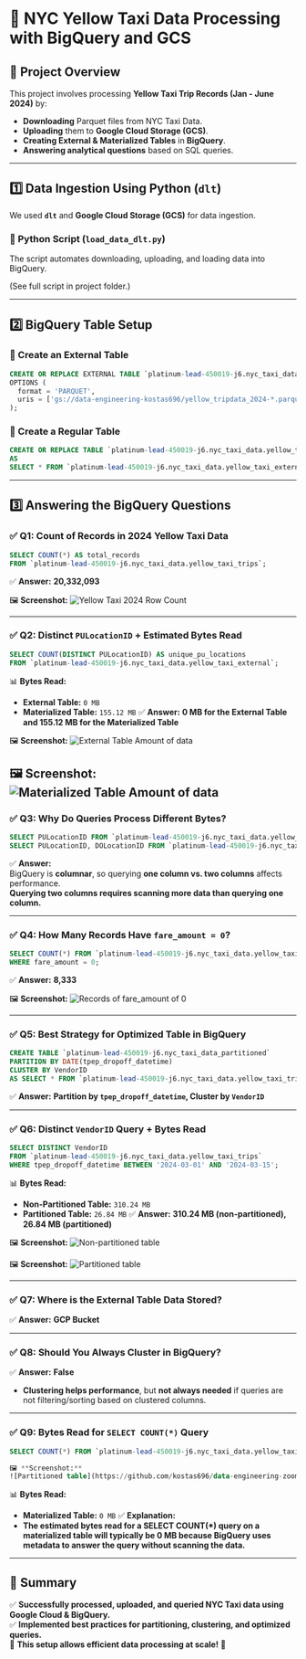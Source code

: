 # 📌 NYC Yellow Taxi Data Processing with BigQuery and GCS

## 🚀 Project Overview
This project involves processing **Yellow Taxi Trip Records (Jan - June 2024)** by:
- **Downloading** Parquet files from NYC Taxi Data.
- **Uploading** them to **Google Cloud Storage (GCS)**.
- **Creating External & Materialized Tables** in **BigQuery**.
- **Answering analytical questions** based on SQL queries.

---

## 1️⃣ Data Ingestion Using Python (`dlt`)
We used **`dlt`** and **Google Cloud Storage (GCS)** for data ingestion.

### 📜 Python Script (`load_data_dlt.py`)
The script automates downloading, uploading, and loading data into BigQuery.

(See full script in project folder.)

---

## 2️⃣ BigQuery Table Setup

### 🔹 Create an External Table
```sql
CREATE OR REPLACE EXTERNAL TABLE `platinum-lead-450019-j6.nyc_taxi_data.yellow_taxi_external`
OPTIONS ( 
  format = 'PARQUET',
  uris = ['gs://data-engineering-kostas696/yellow_tripdata_2024-*.parquet']
);
```

### 🔹 Create a Regular Table
```sql
CREATE OR REPLACE TABLE `platinum-lead-450019-j6.nyc_taxi_data.yellow_taxi_trips`
AS
SELECT * FROM `platinum-lead-450019-j6.nyc_taxi_data.yellow_taxi_external`;
```

---

## 3️⃣ Answering the BigQuery Questions

### ✅ Q1: Count of Records in 2024 Yellow Taxi Data
```sql
SELECT COUNT(*) AS total_records
FROM `platinum-lead-450019-j6.nyc_taxi_data.yellow_taxi_trips`;
```
✅ **Answer:** **20,332,093**

🖼 **Screenshot:**
![Yellow Taxi 2024 Row Count](https://github.com/kostas696/data-engineering-zoomcamp/blob/main/homework_3/screenshots/question_1.JPG)

---

### ✅ Q2: Distinct `PULocationID` + Estimated Bytes Read
```sql
SELECT COUNT(DISTINCT PULocationID) AS unique_pu_locations
FROM `platinum-lead-450019-j6.nyc_taxi_data.yellow_taxi_external`;
```
📊 **Bytes Read:**
- **External Table:** `0 MB`
- **Materialized Table:** `155.12 MB`
✅ **Answer:** **0 MB for the External Table and 155.12 MB for the Materialized Table**

🖼 **Screenshot:**
![External Table Amount of data](https://github.com/kostas696/data-engineering-zoomcamp/blob/main/homework_3/screenshots/question_21.JPG)

🖼 **Screenshot:**
![Materialized Table Amount of data](https://github.com/kostas696/data-engineering-zoomcamp/blob/main/homework_3/screenshots/question_22.JPG)
---

### ✅ Q3: Why Do Queries Process Different Bytes?
```sql
SELECT PULocationID FROM `platinum-lead-450019-j6.nyc_taxi_data.yellow_taxi_trips`;
SELECT PULocationID, DOLocationID FROM `platinum-lead-450019-j6.nyc_taxi_data.yellow_taxi_trips`;
```
✅ **Answer:**  
BigQuery is **columnar**, so querying **one column vs. two columns** affects performance.  
**Querying two columns requires scanning more data than querying one column.**

---

### ✅ Q4: How Many Records Have `fare_amount = 0`?
```sql
SELECT COUNT(*) FROM `platinum-lead-450019-j6.nyc_taxi_data.yellow_taxi_trips`
WHERE fare_amount = 0;
```
✅ **Answer:** **8,333**

🖼 **Screenshot:**
![Records of fare_amount of 0](https://github.com/kostas696/data-engineering-zoomcamp/blob/main/homework_3/screenshots/question_4.JPG)

---

### ✅ Q5: Best Strategy for Optimized Table in BigQuery
```sql
CREATE TABLE `platinum-lead-450019-j6.nyc_taxi_data_partitioned`
PARTITION BY DATE(tpep_dropoff_datetime)
CLUSTER BY VendorID
AS SELECT * FROM `platinum-lead-450019-j6.nyc_taxi_data.yellow_taxi_trips`;
```
✅ **Answer:** **Partition by `tpep_dropoff_datetime`, Cluster by `VendorID`**

---

### ✅ Q6: Distinct `VendorID` Query + Bytes Read
```sql
SELECT DISTINCT VendorID 
FROM `platinum-lead-450019-j6.nyc_taxi_data.yellow_taxi_trips`
WHERE tpep_dropoff_datetime BETWEEN '2024-03-01' AND '2024-03-15';
```
📊 **Bytes Read:**
- **Non-Partitioned Table:** `310.24 MB`
- **Partitioned Table:** `26.84 MB`
✅ **Answer:** **310.24 MB (non-partitioned), 26.84 MB (partitioned)**

🖼 **Screenshot:**
![Non-partitioned table](https://github.com/kostas696/data-engineering-zoomcamp/blob/main/homework_3/screenshots/question_61.JPG)

🖼 **Screenshot:**
![Partitioned table](https://github.com/kostas696/data-engineering-zoomcamp/blob/main/homework_3/screenshots/question_62.JPG)

---

### ✅ Q7: Where is the External Table Data Stored?
✅ **Answer:** **GCP Bucket**

---

### ✅ Q8: Should You Always Cluster in BigQuery?
✅ **Answer:** **False**
- **Clustering helps performance**, but **not always needed** if queries are not filtering/sorting based on clustered columns.

---

### ✅ Q9: Bytes Read for `SELECT COUNT(*)` Query
```sql
SELECT COUNT(*) FROM `platinum-lead-450019-j6.nyc_taxi_data.yellow_taxi_trips`;

🖼 **Screenshot:**
![Partitioned table](https://github.com/kostas696/data-engineering-zoomcamp/blob/main/homework_3/screenshots/question_9.JPG)

```
📊 **Bytes Read:**  
- **Materialized Table:** `0 MB`
✅ **Explanation:**  
- **The estimated bytes read for a SELECT COUNT(*) query on a materialized table will typically be 0 MB because BigQuery uses metadata to answer the query without scanning the data.**

---

## 📌 Summary
✅ **Successfully processed, uploaded, and queried NYC Taxi data using Google Cloud & BigQuery.**  
✅ **Implemented best practices for partitioning, clustering, and optimized queries.**  
🚀 **This setup allows efficient data processing at scale!** 🎯
